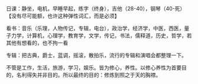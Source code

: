 日课：静坐，电机，早睡早起，练字（终身），吉他（28-40），钢琴（40-死）【没有尽可能额，也许这种弹性词汇，而是必须】

看书：音乐（乐理，人物传记，专辑，电台），政治学，经济学，中医，西医，量子力学，计算机，心理学，教育学，文学，传记，书法，儒释道，历史，哲学，若其他有想看的，也不拘一看

专辑：把古典，爵士，蓝调，摇滚，散拍乐，流行的专辑和演唱会都整理一下。

不管是工作，生活，旅游，学习，娱乐。皆为修心，养性。以修心养性为首要目的，名利得失并非目的。所以最终的目的：修炼到照之于天的胸襟。